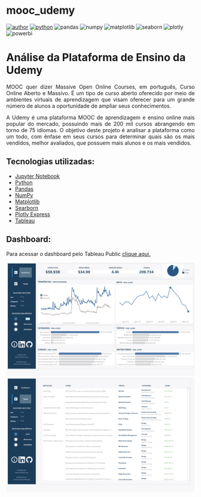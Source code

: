 # mooc_udemy
[![author](https://img.shields.io/badge/autor-ismailymendes-red)](https://www.linkedin.com/in/ismailytm/) [![python](https://img.shields.io/badge/python-3.11%2B-blue)](https://www.python.org/downloads/release/python-3111/) ![pandas](https://img.shields.io/badge/pandas-1.5.2-blue) ![numpy](https://img.shields.io/badge/numpy-1.24.1-blue) ![matplotlib](https://img.shields.io/badge/matplotlib-3.6.2-blue) ![seaborn](https://img.shields.io/badge/seaborn-0.12.2-blue) ![plotly](https://img.shields.io/badge/plotly-5.11.0-blue) ![powerbi](https://img.shields.io/badge/tableau-2023.1.0-yellow)

# Análise da Plataforma de Ensino da Udemy

<p align="justify">
MOOC quer dizer Massive Open Online Courses, em português, Curso Online Aberto e Massivo. É um tipo de curso aberto oferecido por meio de ambientes virtuais de aprendizagem que visam oferecer para um grande número de alunos a oportunidade de ampliar seus conhecimentos.</p>

<p align="justify">
A Udemy é uma plataforma MOOC de aprendizagem e ensino online mais popular do mercado, possuindo mais de 200 mil cursos abrangendo em torno de 75 idiomas. O objetivo deste projeto é analisar a plataforma como um todo, com ênfase em seus cursos para determinar quais são os mais vendidos, melhor avaliados, que possuem mais alunos e os mais vendidos.</p>


## Tecnologias utilizadas:

* [Jupyter Notebook](https://jupyter.org/)
* [Python](https://www.python.org/)
* [Pandas](https://pandas.pydata.org/)
* [NumPy](https://numpy.org/)
* [Matplotlib](https://matplotlib.org/)
* [Searborn](https://seaborn.pydata.org)
* [Plotly Express](https://plotly.com/python/plotly-express/)
* [Tableau](https://pypi.org/project/gTTS/)

## Dashboard:
Para acessar o dashboard pelo Tableau Public [clique aqui.](https://public.tableau.com/views/NorthwindSalesDashboard_16788121336900/Dashboard?:language=pt-BR&:display_count=n&:origin=viz_share_link)

![Dashboard](docs/mooc_udemy1.png)
![Dashboard](docs/mooc_udemy2.png)